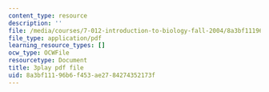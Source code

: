 ```yaml
---
content_type: resource
description: ''
file: /media/courses/7-012-introduction-to-biology-fall-2004/8a3bf11196b6f453ae2784274352173f_TdJBLu6hPc.pdf
file_type: application/pdf
learning_resource_types: []
ocw_type: OCWFile
resourcetype: Document
title: 3play pdf file
uid: 8a3bf111-96b6-f453-ae27-84274352173f
---
```

